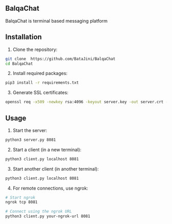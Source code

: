 
## BalqaChat

BalqaChat is terminal based messaging platform


## Installation

1. Clone the repository:
```bash
git clone  https://github.com/BataJini/BalqaChat
cd BalqaChat
```

2. Install required packages:
```bash
pip3 install -r requirements.txt
```

3. Generate SSL certificates:
```bash
openssl req -x509 -newkey rsa:4096 -keyout server.key -out server.crt -days 365 -nodes
```

## Usage

1. Start the server:
```bash
python3 server.py 8081
```

2. Start a client (in a new terminal):
```bash
python3 client.py localhost 8081
```

3. Start another client (in another terminal):
```bash
python3 client.py localhost 8081
```

4. For remote connections, use ngrok:
```bash
# Start ngrok
ngrok tcp 8081

# Connect using the ngrok URL
python3 client.py your-ngrok-url 8081
```

